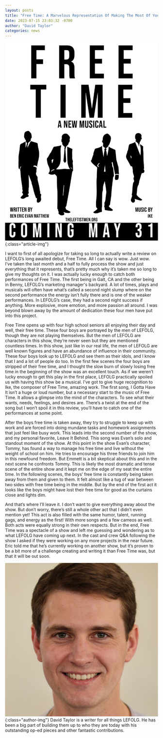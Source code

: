 ```yaml
---
layout: posts
title: "Free Time: A Marvelous Representation Of Making The Most Of Your Spare Time"
date: 2023-07-15 23:03:32 -0700
author: "David Taylor"
categories: news
---
```


![Free Time The Musical](/assets/posts/FreeTimePoster.jpeg){:class="article-img"}

I want to first of all apologize for taking so long to actually write a review on LEFOLG’s long awaited debut, Free Time. All I can say is wow. Just wow. I’ve taken the last month and a half to fully process the show and just everything that it represents, that’s pretty much why it’s taken me so long to give my thoughts on it. I was actually lucky enough to catch both performances of Free Time. The first being in Galt, CA and the other being in Benny, LEFOLG’s marketing manager's backyard. A lot of times, plays and musicals will often have what’s called a second night slump where on the second performance the energy isn’t fully there and is one of the weaker performances. In LEFOLG’s case, they had a second night success if anything. More explosive, more emotion, and more passion all around. I was beyond blown away by the amount of dedication these four men have put into this project.

Free Time opens up with four high school seniors all enjoying their day and well, their free time. These four boys are portrayed by the men of LEFOLG, though they are not playing themselves. But the men of LEFOLG are characters in this show, they’re never seen but they are mentioned countless times. In this show, just like in our real life, the men of LEFOLG are well known figures and have an abundance of influence in their community. These four boys look up to LEFOLG and see them as their idols, and I know that I and a lot of people do too. In the first few scenes the four boys are stripped of their free time, and I thought the slow burn of slowly losing free time in the beginning of the show was an excellent touch. As if we weren’t lucky enough to get this play in the first place, LEFOLG practically spoiled us with having this show be a musical. I’ve got to give huge recognition to Ike, the composer of Free Time, amazing work. The first song, I Gotta Have It isn’t a huge or loud number, but a necessary start to the music of Free Time. It allows a glimpse into the mind of the characters. To see what their wants, needs, feelings, and desires are. There’s a twist at the end of the song but I won’t spoil it in this review, you’ll have to catch one of the performances at some point.

After the boys free time is taken away, they try to struggle to keep up with work and are forced into doing mundane tasks and homework assignments that just feel like busy work. This leads into the second number of the show, and my personal favorite, Leave It Behind. This song was Evan’s solo and standout moment of the show. At this point in the show Evan’s character, Tommy, has found a way to manage his free time and live without the weight of school on him. He tries to encourage his three friends to join him in this newfound freedom. But Emmett is a bit skeptical about this and in the next scene he confronts Tommy. This is likely the most dramatic and tense scene of the entire show and it kept me on the edge of my seat the entire time. In the following scenes, the boys’ free time is constantly being taken away from them and given to them. It felt almost like a tug of war between two sides with free time being in the middle. But by the end of the first act it looks like the boys might have lost their free time for good as the curtains close and lights dim.

And that’s where I’ll leave it. I don’t want to give everything away about the show. But don’t worry, there’s still a whole other act that I didn’t even mention yet! This act is also filled with the same humor, talent, running gags, and energy as the first! With more songs and a few cameos as well. Both acts were equally strong in their own respects. But in the end, Free Time was a spectacle of a show and left me guessing and wondering as to what LEFOLG have coming up next. In the cast and crew Q&A following the show I asked if they were working on any more projects in the near future. Eric told me that he’s currently working on another show, but it’s proven to be a bit more of a challenge creating and writing it than Free Time was, but that it will be out soon. 

![Author David Taylor](/assets/posts/david-taylor.jpg){:class="author-img"}
David Taylor is a writer for all things LEFOLG. He has been a big part of building them up to who they are today with his outstanding op-ed pieces and other fantastic contributions.
